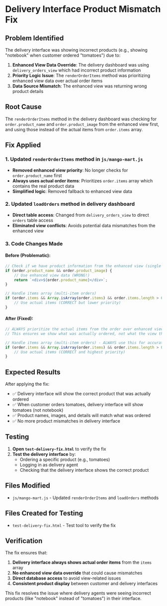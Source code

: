 # Delivery Interface Product Mismatch Fix

## Problem Identified
The delivery interface was showing incorrect products (e.g., showing "notebook" when customer ordered "tomatoes") due to:

1. **Enhanced View Data Override**: The delivery dashboard was using `delivery_orders_view` which had incorrect product information
2. **Priority Logic Issue**: The `renderOrderItems` method was prioritizing enhanced view data over actual order items
3. **Data Source Mismatch**: The enhanced view was returning wrong product details

## Root Cause
The `renderOrderItems` method in the delivery dashboard was checking for `order.product_name` and `order.product_image` from the enhanced view first, and using those instead of the actual items from `order.items` array.

## Fix Applied

### 1. Updated `renderOrderItems` method in `js/mango-mart.js`
- **Removed enhanced view priority**: No longer checks for `order.product_name` first
- **Always uses actual order items**: Prioritizes `order.items` array which contains the real product data
- **Simplified logic**: Removed fallback to enhanced view data

### 2. Updated `loadOrders` method in delivery dashboard
- **Direct table access**: Changed from `delivery_orders_view` to direct `orders` table access
- **Eliminated view conflicts**: Avoids potential data mismatches from the enhanced view

### 3. Code Changes Made

#### Before (Problematic):
```javascript
// Check if we have product information from the enhanced view (single product orders)
if (order.product_name && order.product_image) {
    // Use enhanced view data (WRONG!)
    return `<div>${order.product_name}</div>`;
}

// Handle items array (multi-item orders)
if (order.items && Array.isArray(order.items) && order.items.length > 0) {
    // Use actual items (CORRECT but lower priority)
}
```

#### After (Fixed):
```javascript
// ALWAYS prioritize the actual items from the order over enhanced view data
// This ensures we show what was actually ordered, not what the view thinks it is

// Handle items array (multi-item orders) - ALWAYS use this for accurate product display
if (order.items && Array.isArray(order.items) && order.items.length > 0) {
    // Use actual items (CORRECT and highest priority)
}
```

## Expected Results

After applying the fix:
- ✅ Delivery interface will show the correct product that was actually ordered
- ✅ When customer orders tomatoes, delivery interface will show tomatoes (not notebook)
- ✅ Product names, images, and details will match what was ordered
- ✅ No more product mismatches in delivery interface

## Testing

1. **Open `test-delivery-fix.html`** to verify the fix
2. **Test the delivery interface** by:
   - Ordering a specific product (e.g., tomatoes)
   - Logging in as delivery agent
   - Checking that the delivery interface shows the correct product

## Files Modified
- `js/mango-mart.js` - Updated `renderOrderItems` and `loadOrders` methods

## Files Created for Testing
- `test-delivery-fix.html` - Test tool to verify the fix

## Verification
The fix ensures that:
1. **Delivery interface always shows actual order items** from the `items` array
2. **No enhanced view data override** that could cause mismatches
3. **Direct database access** to avoid view-related issues
4. **Consistent product display** between customer and delivery interfaces

This fix resolves the issue where delivery agents were seeing incorrect products (like "notebook" instead of "tomatoes") in their interface.
